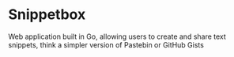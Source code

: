 # Snippetbox

Web application built in Go, allowing users to create and share text snippets, think a simpler version of Pastebin or GitHub Gists

